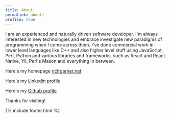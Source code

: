 ```yaml
---
title: About
permalink: about/
profile: true
---
```


I am an experienced and naturally driven software developer. I'm always interested in new technologies and embrace investigate new paradigms of programming when I come across them. I've done commercial work in lower level languages like C++ and also higher level stuff using JavaScript, Perl, Python and various libraries and frameworks, such as React and React Native, Yii, Perl's Mason and everything in between.

Here's my homepage [richgarner.net](http://richgarner.net)

Here's my [Linkedin profile](https://www.linkedin.com/in/richard-garner-8428b910)

Here's my [Github profile](https://github.com/grubstarstar)

Thanks for visiting!

{% include footer.html %}